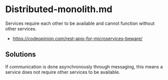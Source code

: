 # Distributed-monolith.md
Services require each other to be available and cannot function without other services.

* https://codeopinion.com/rest-apis-for-microservices-beware/

## Solutions
If communication is done asynchronously through messaging, this means a service does not require other services to be available.
